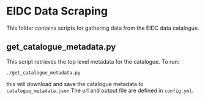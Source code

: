 # EIDC Data Scraping
This folder contains scripts for gathering data from the EIDC data catalogue.

## get_catalogue_metadata.py
This script retrieves the top level metadata for the catalogue. To run:
```shell
./get_catalogue_metadata.py
```
this will download and save the catalogue metadata to `catalogue_metadata.json` The url and output file are defined in `config.yml`. 